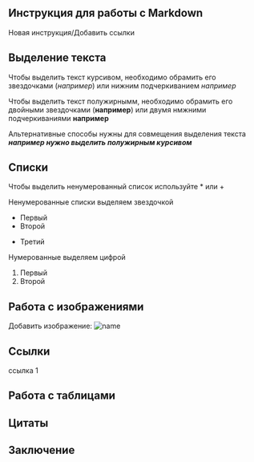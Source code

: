## Инструкция для работы с Markdown

Новая инструкция/Добавить ссылки

## Выделение текста

Чтобы выделить текст курсивом, необходимо обрамить его звездочками (*например*) или нижним подчеркиванием _например_

Чтобы выделить текст полужирнымм, необходимо обрамить его двойными звездочками (**например**) или двумя нмжними подчеркиваниями __например__

Альтернативные способы нужны для совмещения выделения текста __*например нужно выделить полужирным курсивом*__

## Списки
Чтобы выделить ненумерованный список используйте * или +

Ненумерованные списки выделяем звездочкой
* Первый
* Второй
+ Третий

Нумерованные выделяем цифрой
1. Первый
2. Второй


## Работа с изображениями

Добавить изображение:
![name](16.jpg)
## Ссылки

ссылка 1

## Работа с таблицами

## Цитаты

## Заключение

